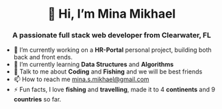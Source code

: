 <h1 align="center">👋 Hi, I’m Mina Mikhael</h1>
<h3 align="center">A passionate full stack web developer from Clearwater, FL</h3>

- 🔭 I’m currently working on a **HR-Portal** personal project, building both back and front ends.
- 🌱 I’m currently learning **Data Structures** and **Algorithms**
- 💞️ Talk to me about **Coding** and **Fishing** and we will be best friends 
- 📫 How to reach me mina.s.mikhael@gmail.com
- ⚡ Fun facts, I love **fishing** and **travelling**, made it to 4 **continents** and 9 **countries** so far. 



